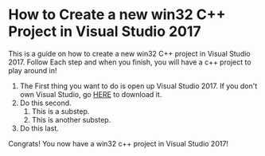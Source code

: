 # How to Create a new win32 C++ Project in Visual Studio 2017
This is a guide on how to create a new win32 C++ project in Visual Studio 2017.
Follow Each step and when you finish, you will have a c++ project to play around in! 

1. The First thing you want to do is open up Visual Studio 2017.
	If you don't own Visual Studio, go [HERE](https://humboldt.onthehub.com/WebStore/Welcome.aspx "HSU's free Software") to download it.
2. Do this second.
	1. This is a substep.
	2. This is another substep.
3. Do this last.

Congrats! You now have a win32 c++ project in Visual Studio 2017!